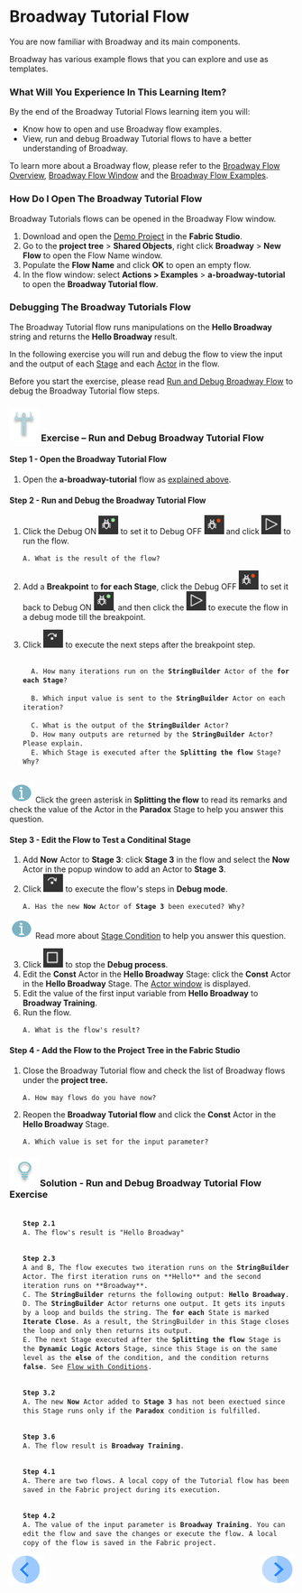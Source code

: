 # Broadway Tutorial Flow

You are now familiar with Broadway and its main components. 

Broadway has various example flows that you can explore and use as templates. 

### What Will You Experience In This Learning Item?

By the end of the Broadway Tutorial Flows learning item you will:

- Know how to open and use Broadway flow examples.
- View, run and debug Broadway Tutorial flows to have a better understanding of Broadway.

To learn more about a Broadway flow, please refer to the [Broadway Flow Overview](/articles/19_Broadway/02a_broadway_flow_overview.md), [Broadway Flow Window](/articles/19_Broadway/18_broadway_flow_window.md) and the [Broadway Flow Examples](/articles/19_Broadway/17_tutorial_and_flow_examples.md).

### How Do I Open The Broadway Tutorial Flow  

Broadway Tutorials flows can be opened in the Broadway Flow window.

1. Download and open the [Demo Project](/articles/demo_project) in the **Fabric Studio**. 
2. Go to the **project tree** > **Shared Objects**, right click **Broadway** > **New Flow** to open the Flow Name window.
3. Populate the **Flow Name** and click **OK** to open an empty flow.
4. In the flow window: select **Actions > Examples** > **a-broadway-tutorial** to open the **Broadway Tutorial flow**.

### Debugging The Broadway Tutorials Flow

The Broadway Tutorial flow runs manipulations on the **Hello Broadway** string and returns the **Hello Broadway** result.

In the following exercise you will run and debug the flow to view the input and the output of each [Stage](/articles/19_Broadway/19_broadway_flow_stages.md) and each [Actor](/articles/19_Broadway/03_broadway_actor.md) in the flow.


Before you start the exercise, please read [Run and Debug Broadway Flow](/articles/19_Broadway/25_broadway_flow_window_run_and_debug_flow.md) to debug the Broadway Tutorial flow steps.

###  ![](/academy/images/Exercise.png) **Exercise – Run and Debug Broadway Tutorial Flow**

#### Step 1 - Open the Broadway Tutorial Flow

1. Open the  **a-broadway-tutorial**  flow as [explained above](/academy/Training_Level_1/99_Broadway/04_broadway_tutorials.md#how-do-i-open-the-broadway-tutorial-flow).

#### Step 2 - Run and Debug the Broadway Tutorial Flow
1. Click the Debug ON ![debug on](/academy/Training_Level_1/99_Broadway/images/debug_on.png) to set it to Debug OFF ![debug off](/academy/Training_Level_1/99_Broadway/images/debug_off.png) and click ![Run Flow](/academy/Training_Level_1/99_Broadway/images/run_flow_icon.png) to run the flow.

  <ul>
  <pre><code>A. What is the result of the flow?</code></pre>
  </ul>



2. Add a  **Breakpoint** to **for each Stage**, click the Debug OFF ![debug off](/academy/Training_Level_1/99_Broadway/images/debug_off.png) to set it back to Debug ON ![debug on](/academy/Training_Level_1/99_Broadway/images/debug_on.png), and then click the ![Run Flow](/academy/Training_Level_1/99_Broadway/images/run_flow_icon.png) to execute the flow in a debug mode till the breakpoint.

3. Click ![Debug Step](/academy/Training_Level_1/99_Broadway/images/debug_step_icon.png) to execute the next steps after the breakpoint step.

  <ul>
  <pre><code>
  A. How many iterations run on the <strong>StringBuilder</strong> Actor of the <strong>for each Stage</strong>?<br>
  B. Which input value is sent to the <strong>StringBuilder</strong> Actor on each iteration?<br>
  C. What is the output of the <strong>StringBuilder</strong> Actor?
  D. How many outputs are returned by the <strong>StringBuilder</strong> Actor? Please explain.
  E. Which Stage is executed after the <strong>Splitting the flow</strong> Stage? Why?
  </code></pre>
  </ul>

  ![info](/academy/images/information.png) Click the green asterisk in **Splitting the flow** to read its remarks and check the value of the Actor in the **Paradox** Stage to help you answer this question.

  #### Step 3 - Edit the Flow to Test a Conditinal Stage

1. Add **Now** Actor to **Stage 3**: click **Stage 3** in the flow and select the **Now** Actor in the popup window to add an Actor to **Stage 3**.
2. Click ![Debug Step](/academy/Training_Level_1/99_Broadway/images/debug_step_icon.png) to execute the flow's steps in **Debug mode**. 

  <ul>
  <pre><code>A. Has the new <strong>Now</strong> Actor of <strong>Stage 3</strong> been executed? Why?</code></pre>
  </ul>

 ![info](/academy/images/information.png) Read more about [Stage Condition](/articles/19_Broadway/02_broadway_high_level_components.md#stage-conditions) to help you answer this question.

3. Click ![Stop Debug](/academy/Training_Level_1/99_Broadway/images/stop_debug_icon.png) to stop the **Debug process**. 
4. Edit the **Const** Actor in the **Hello Broadway** Stage:  click the **Const** Actor in the **Hello Broadway** Stage. The [Actor window](/articles/19_Broadway/03_broadway_actor_window.md) is displayed.
5. Edit the value of the first input variable from **Hello Broadway** to **Broadway Training**.
6. Run the flow. 

  <ul><pre><code>A. What is the flow's result?</code></pre></ul> 

 #### Step 4 - Add the Flow to the Project Tree in the Fabric Studio

1. Close the Broadway Tutorial flow and check the list of Broadway flows under the <strong>project tree.</strong>

<ul><pre><code>A. How may flows do you have now?</code></pre></ul>

2. Reopen the **Broadway Tutorial flow** and click the **Const** Actor in the <strong>Hello Broadway</strong> Stage.

<ul><pre><code>A. Which value is set for the input parameter?</code></pre></ul> 


### ![](/academy/images/Solution.png)Solution - Run and Debug Broadway Tutorial Flow Exercise 

 <ul>
 <pre><code> 
<strong>Step 2.1</strong>
A. The flow's result is "Hello Broadway"</code></pre>
 </ul>

<ul>
<pre><code>
<strong>Step 2.3</strong>
A and B, The flow executes two iteration runs on the <strong>StringBuilder</strong> Actor. The first iteration runs on **Hello** and the second iteration runs on **Broadway**.
C. The <strong>StringBuilder</strong> returns the following output: <strong>Hello Broadway</strong>.
D. The <strong>StringBuilder</strong> Actor returns one output. It gets its inputs by a loop and builds the string. The <strong>for each</strong> State is marked <strong>Iterate Close</strong>. As a result, the StringBuilder in this Stage closes the loop and only then returns its output.
E. The next Stage executed after the <strong>Splitting the flow</strong> Stage is the <strong>Dynamic Logic Actors</strong> Stage, since this Stage is on the same level as the <strong>else</strong> of the condition, and the condition returns <strong>false</strong>. See <a href="/articles/19_Broadway/02a_broadway_flow_overview.md#flow-with-condition">Flow with Conditions</a>.
</code></pre>
</ul>

 <ul>
<pre><code>
<strong>Step 3.2</strong>
A. The new <strong>Now</strong> Actor added to <strong>Stage 3</strong> has not been exectued since this Stage runs only if the <strong>Paradox</strong> condition is fulfilled.</code></pre>
</ul>

<ul>
 <pre><code>
<strong>Step 3.6</strong> 
A. The flow result is <strong>Broadway Training</strong>.</code></pre>
</ul> 

<ul><pre><code>
<strong>Step 4.1</strong>
A. There are two flows. A local copy of the Tutorial flow has been saved in the Fabric project during its execution.</code></pre></ul>

<ul><pre><code>
<strong>Step 4.2</strong>
A. The value of the input parameter is <strong>Broadway Training</strong>. You can edit the flow and save the changes or execute the flow. A local copy of the flow is saved in the Fabric project. </code></pre></ul> 

[![Previous](/articles/images/Previous.png)](/academy/Training_Level_1/99_Broadway/03_broadway_overview.md)[<img align="right" width="60" height="54" src="/articles/images/Next.png">](/academy/Training_Level_1/99_Broadway/05_create_broadway_flow.md)
